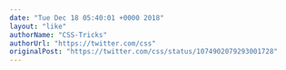 ```yaml
---
date: "Tue Dec 18 05:40:01 +0000 2018"
layout: "like"
authorName: "CSS-Tricks"
authorUrl: "https://twitter.com/css"
originalPost: "https://twitter.com/css/status/1074902079293001728"
---
```

